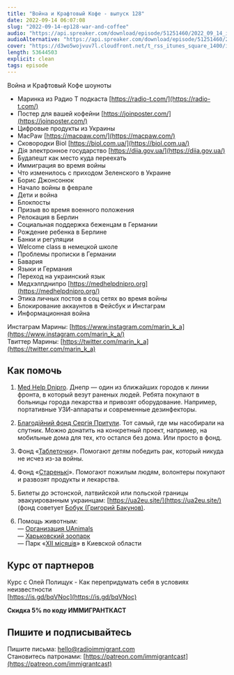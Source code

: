 ```yaml
---
title: "Война и Крафтовый Кофе - выпуск 128"
date: 2022-09-14 06:07:08
slug: "2022-09-14-ep128-war-and-coffee"
audio: "https://api.spreaker.com/download/episode/51251460/2022_09_14_icast_ep128_war_and_coffee.mp3"
audioAlternative: "https://api.spreaker.com/download/episode/51251460/2022_09_14_icast_ep128_war_and_coffee.mp3"
cover: "https://d3wo5wojvuv7l.cloudfront.net/t_rss_itunes_square_1400/images.spreaker.com/original/bf3806125688a8e9f2d838f39fb00f48.jpg"
length: 53644503
explicit: clean
tags: episode
---
```


Война и Крафтовый Кофе шоуноты  
  
* Маринка из Радио Т подкаста [https://radio-t.com/](https://radio-t.com/)  
* Постер для вашей кофейни [https://joinposter.com/](https://joinposter.com/)  
* Цифровые продукты из Украины  
* MacPaw [https://macpaw.com/](https://macpaw.com/)  
* Сковородки Biol [https://biol.com.ua/](https://biol.com.ua/)  
* Дiя электронное государство [https://diia.gov.ua/](https://diia.gov.ua/)  
* Будапешт как место куда переехать  
* Иммиграция во время войны  
* Что изменилось с приходом Зеленского в Украине  
* Борис Джонсонюк  
* Начало войны в феврале  
* Дети и война  
* Блокпосты  
* Призыв во время военного положения  
* Релокация в Берлин  
* Социальная поддержка беженцам в Германии  
* Рождение ребенка в Берлине  
* Банки и регуляции  
* Welcome class в немецкой школе  
* Проблемы прописки в Германии  
* Бавария  
* Языки и Германия  
* Переход на украинский язык  
* Медхэлпднипро [https://medhelpdnipro.org](https://medhelpdnipro.org/)  
* Этика личных постов в соц сетях во время войны  
* Блокирование аккаунтов в Фейсбук и Инстаграм  
* Информационная война  
  
Инстаграм Марины: [https://www.instagram.com/marin_k_a](https://www.instagram.com/marin_k_a/)  
Твиттер Марины: [https://twitter.com/marin_k_a](https://twitter.com/marin_k_a)  
  
## Как помочь  
  
1. [Med Help Dnipro](https://medhelpdnipro.org). Днепр — один из ближайших городов к линии фронта, в который везут раненых людей. Ребята покупают в больницы города лекарства и привозят оборудование. Например, портативные УЗИ-аппараты и современные дезинфекторы.  
  
2. [Благодійний фонд Сергія Притули](https://prytulafoundation.org/). Тот самый, где мы насобирали на спутник. Можно донатить на конкретный проект, например, на мобильные дома для тех, кто остался без дома. Или просто в фонд.  
  
3. Фонд «[Таблеточки](https://tabletochki.org)». Помогают детям победить рак, который никуда не исчез из-за войны.  
  
4. Фонд «[Старенькі](https://starenki.com.ua)». Помогают пожилым людям, волонтеры покупают и развозят продукты и лекарства.  
  
5. Билеты до эстонской, латвийской или польской границы эвакуированным украинцам: [https://ua2eu.site/](https://ua2eu.site/) (фонд советует [Бобук (Григорий Бакунов)](https://mobile.twitter.com/bobuk/status/1539655591211196417).

6. Помощь животным:  
— [Организация UAnimals](https://www.instagram.com/uanimals.official/)  
— [Харьковский зоопарк](https://www.instagram.com/kharkiv_zoo/)  
— Парк «[XII місяців](https://www.instagram.com/zoo_12m/)» в Киевской области 

## Курс от партнеров

Курс с Олей Полищук - Как перепридумать себя в условиях неизвестности  
[https://is.gd/bqVNoc](https://is.gd/bqVNoc)  
  
**Скидка 5% по коду ИММИГРАНТКАСТ**

## Пишите и подписывайтесь
  
Пишите письма: [hello@radioimmigrant.com](mailto:hello@radioimmigrant.com)  
Становитесь патронами: [https://patreon.com/immigrantcast](https://patreon.com/immigrantcast)  
